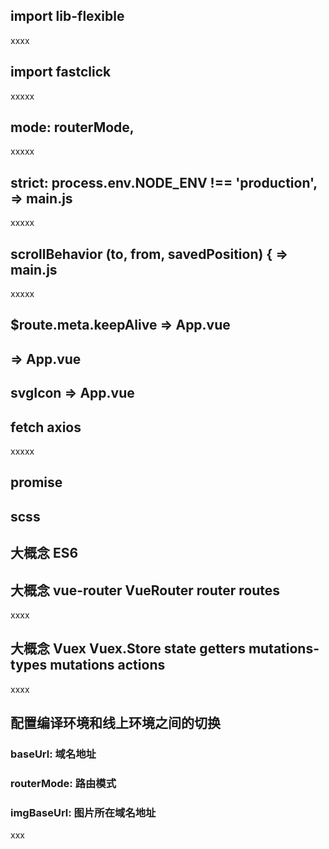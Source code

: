## import lib-flexible
xxxx

## import fastclick
xxxxx

## mode: routerMode,
xxxxx

## strict: process.env.NODE_ENV !== 'production',   => main.js
xxxxx

## scrollBehavior (to, from, savedPosition) {       => main.js
xxxxx

## <keep-alive>  $route.meta.keepAlive      => App.vue

## <transition name="router-fade" mode="out-in">      => App.vue

## svgIcon     => App.vue

## fetch axios
xxxxx

## promise

## scss 

## 大概念 ES6

## 大概念 vue-router VueRouter router routes 
xxxx

## 大概念 Vuex Vuex.Store state getters mutations-types mutations actions
xxxx

## 配置编译环境和线上环境之间的切换
### baseUrl: 域名地址
### routerMode: 路由模式
### imgBaseUrl: 图片所在域名地址
xxx


